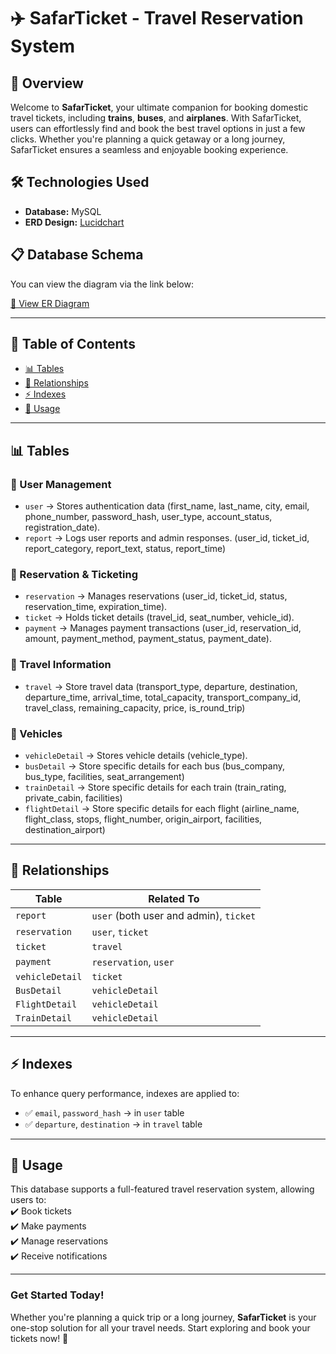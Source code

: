 # ✈️ SafarTicket - Travel Reservation System

## 🌟 Overview
Welcome to **SafarTicket**, your ultimate companion for booking domestic travel tickets, including **trains**, **buses**, and **airplanes**. With SafarTicket, users can effortlessly find and book the best travel options in just a few clicks. Whether you're planning a quick getaway or a long journey, SafarTicket ensures a seamless and enjoyable booking experience.

## 🛠️ Technologies Used
- **Database:** MySQL
- **ERD Design:** [Lucidchart](https://lucid.app/documents/#/home)

## 📋 Database Schema
You can view the diagram via the link below:

[🔗 View ER Diagram](https://lucid.app/lucidchart/d58bbffb-0eed-4062-bd9c-fb75394c9f8e/edit?invitationId=inv_2a92ef1f-2e1d-4909-9176-9543f1d1c5b2&page=0_0#)

---

## 📖 Table of Contents 
- [📊 Tables](#-tables)  
- [🔗 Relationships](#-relationships)  
- [⚡️ Indexes](#️-indexes)  
- [🚀 Usage](#-usage)  

---

## 📊 Tables

### 👥 User Management
- `user` → Stores authentication data (first_name, last_name, city, email, phone_number, password_hash, user_type, account_status, registration_date).   
- `report` → Logs user reports and admin responses. (user_id, ticket_id, report_category, report_text, status, report_time) 

### 🎫 Reservation & Ticketing
- `reservation` → Manages reservations (user_id, ticket_id, status, reservation_time, expiration_time).  
- `ticket` → Holds ticket details (travel_id, seat_number, vehicle_id).  
- `payment` → Manages payment transactions (user_id, reservation_id, amount, payment_method, payment_status, payment_date).   

### 🚉 Travel Information
- `travel` → Store travel data (transport_type, departure, destination, departure_time, arrival_time, total_capacity, transport_company_id, travel_class, remaining_capacity, price, is_round_trip) 

### 🚗 Vehicles 
- `vehicleDetail` → Stores vehicle details (vehicle_type).  
- `busDetail` → Store specific details for each bus (bus_company, bus_type, facilities, seat_arrangement)
- `trainDetail` → Store specific details for each train (train_rating, private_cabin, facilities)
- `flightDetail` → Store specific details for each flight (airline_name, flight_class, stops, flight_number, origin_airport, facilities, destination_airport)   

---

## 🔗 Relationships

| Table | Related To |
|-----------|---------------|
| `report` | `user` (both user and admin), `ticket` |
| `reservation` | `user`, `ticket` |
| `ticket` |  `travel` |
| `payment` | `reservation`, `user`|
| `vehicleDetail` | `ticket`|
| `BusDetail` | `vehicleDetail` |
| `FlightDetail` | `vehicleDetail` |
| `TrainDetail` | `vehicleDetail` |

---

## ⚡️ Indexes

To enhance query performance, indexes are applied to:  

- ✅ `email`, `password_hash` → in `user` table  
- ✅ `departure`, `destination` → in `travel` table  

---

## 🚀 Usage

This database supports a full-featured travel reservation system, allowing users to:  
✔️ Book tickets  
✔️ Make payments  
✔️ Manage reservations  
✔️ Receive notifications  

---

### **Get Started Today!**
Whether you're planning a quick trip or a long journey, **SafarTicket** is your one-stop solution for all your travel needs. Start exploring and book your tickets now! 🎉
